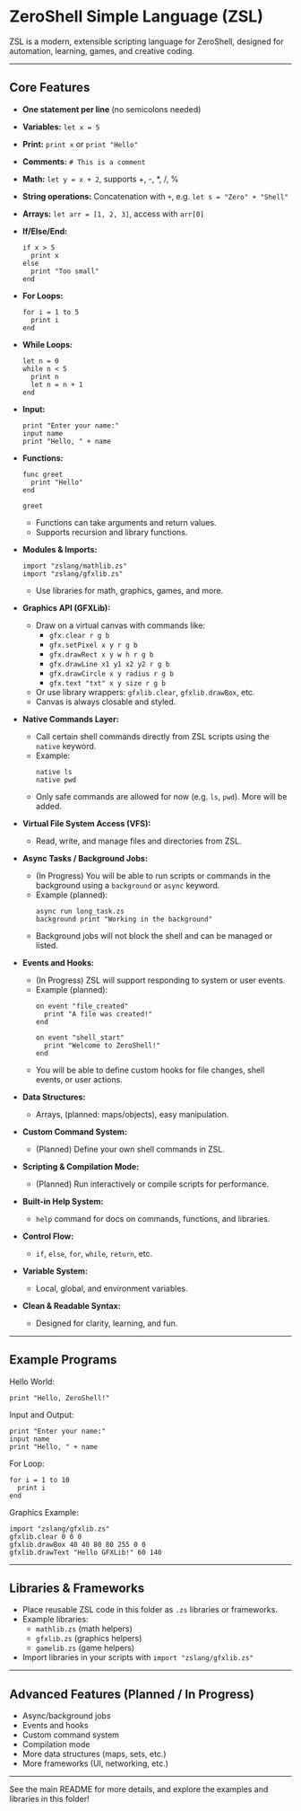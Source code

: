 ZeroShell Simple Language (ZSL)
==============================

ZSL is a modern, extensible scripting language for ZeroShell, designed for automation, learning, games, and creative coding.

-------------------------------------------------------------------------------

Core Features
------------

- **One statement per line** (no semicolons needed)
- **Variables:** `let x = 5`
- **Print:** `print x` or `print "Hello"`
- **Comments:** `# This is a comment`
- **Math:** `let y = x + 2`, supports +, -, *, /, %
- **String operations:** Concatenation with `+`, e.g. `let s = "Zero" + "Shell"`
- **Arrays:** `let arr = [1, 2, 3]`, access with `arr[0]`
- **If/Else/End:**  
  ```
  if x > 5
    print x
  else
    print "Too small"
  end
  ```
- **For Loops:**  
  ```
  for i = 1 to 5
    print i
  end
  ```
- **While Loops:**  
  ```
  let n = 0
  while n < 5
    print n
    let n = n + 1
  end
  ```
- **Input:**  
  ```
  print "Enter your name:"
  input name
  print "Hello, " + name
  ```
- **Functions:**  
  ```
  func greet
    print "Hello"
  end

  greet
  ```
  - Functions can take arguments and return values.
  - Supports recursion and library functions.

- **Modules & Imports:**  
  ```
  import "zslang/mathlib.zs"
  import "zslang/gfxlib.zs"
  ```
  - Use libraries for math, graphics, games, and more.

- **Graphics API (GFXLib):**  
  - Draw on a virtual canvas with commands like:
    - `gfx.clear r g b`
    - `gfx.setPixel x y r g b`
    - `gfx.drawRect x y w h r g b`
    - `gfx.drawLine x1 y1 x2 y2 r g b`
    - `gfx.drawCircle x y radius r g b`
    - `gfx.text "txt" x y size r g b`
  - Or use library wrappers: `gfxlib.clear`, `gfxlib.drawBox`, etc.
  - Canvas is always closable and styled.

- **Native Commands Layer:**  
  - Call certain shell commands directly from ZSL scripts using the `native` keyword.
  - Example:
    ```
    native ls
    native pwd
    ```
  - Only safe commands are allowed for now (e.g. `ls`, `pwd`). More will be added.

- **Virtual File System Access (VFS):**  
  - Read, write, and manage files and directories from ZSL.

- **Async Tasks / Background Jobs:**  
  - (In Progress) You will be able to run scripts or commands in the background using a `background` or `async` keyword.
  - Example (planned):
    ```
    async run long_task.zs
    background print "Working in the background"
    ```
  - Background jobs will not block the shell and can be managed or listed.

- **Events and Hooks:**  
  - (In Progress) ZSL will support responding to system or user events.
  - Example (planned):
    ```
    on event "file_created"
      print "A file was created!"
    end

    on event "shell_start"
      print "Welcome to ZeroShell!"
    end
    ```
  - You will be able to define custom hooks for file changes, shell events, or user actions.

- **Data Structures:**  
  - Arrays, (planned: maps/objects), easy manipulation.

- **Custom Command System:**  
  - (Planned) Define your own shell commands in ZSL.

- **Scripting & Compilation Mode:**  
  - (Planned) Run interactively or compile scripts for performance.

- **Built-in Help System:**  
  - `help` command for docs on commands, functions, and libraries.

- **Control Flow:**  
  - `if`, `else`, `for`, `while`, `return`, etc.

- **Variable System:**  
  - Local, global, and environment variables.

- **Clean & Readable Syntax:**  
  - Designed for clarity, learning, and fun.

-------------------------------------------------------------------------------

Example Programs
---------------

Hello World:
```
print "Hello, ZeroShell!"
```

Input and Output:
```
print "Enter your name:"
input name
print "Hello, " + name
```

For Loop:
```
for i = 1 to 10
  print i
end
```

Graphics Example:
```
import "zslang/gfxlib.zs"
gfxlib.clear 0 0 0
gfxlib.drawBox 40 40 80 80 255 0 0
gfxlib.drawText "Hello GFXLib!" 60 140
```

-------------------------------------------------------------------------------

Libraries & Frameworks
----------------------

- Place reusable ZSL code in this folder as `.zs` libraries or frameworks.
- Example libraries:
  - `mathlib.zs` (math helpers)
  - `gfxlib.zs` (graphics helpers)
  - `gamelib.zs` (game helpers)
- Import libraries in your scripts with `import "zslang/gfxlib.zs"`

-------------------------------------------------------------------------------

Advanced Features (Planned / In Progress)
-----------------------------------------

- Async/background jobs
- Events and hooks
- Custom command system
- Compilation mode
- More data structures (maps, sets, etc.)
- More frameworks (UI, networking, etc.)

-------------------------------------------------------------------------------

See the main README for more details, and explore the examples and libraries in this folder!
